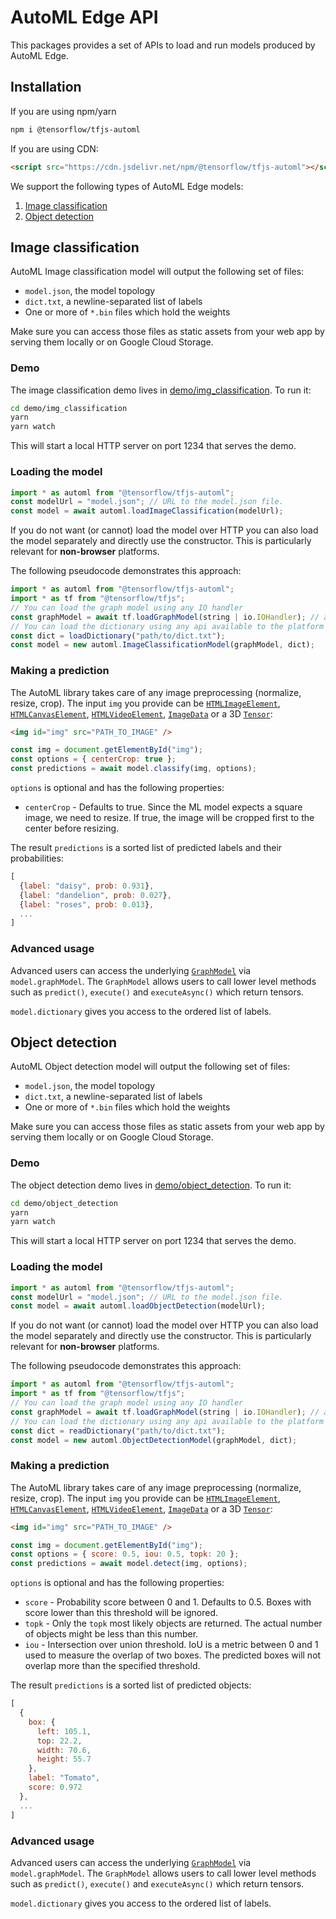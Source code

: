 # AutoML Edge API

This packages provides a set of APIs to load and run models produced by AutoML
Edge.

## Installation

If you are using npm/yarn

```sh
npm i @tensorflow/tfjs-automl
```

If you are using CDN:

```html
<script src="https://cdn.jsdelivr.net/npm/@tensorflow/tfjs-automl"></script>
```

We support the following types of AutoML Edge models:

1. [Image classification](#image-classification)
2. [Object detection](#object-detection)

## Image classification

AutoML Image classification model will output the following set of files:

- `model.json`, the model topology
- `dict.txt`, a newline-separated list of labels
- One or more of `*.bin` files which hold the weights

Make sure you can access those files as static assets from your web app by serving them locally or on Google Cloud Storage.

### Demo

The image classification demo lives in
[demo/img_classification](./demo/img_classification). To run it:

```sh
cd demo/img_classification
yarn
yarn watch
```

This will start a local HTTP server on port 1234 that serves the demo.

### Loading the model

```js
import * as automl from "@tensorflow/tfjs-automl";
const modelUrl = "model.json"; // URL to the model.json file.
const model = await automl.loadImageClassification(modelUrl);
```

If you do not want (or cannot) load the model over HTTP you can also load the model separately and directly use the constructor.
This is particularly relevant for **non-browser** platforms.

The following pseudocode demonstrates this approach:

```js
import * as automl from "@tensorflow/tfjs-automl";
import * as tf from "@tensorflow/tfjs";
// You can load the graph model using any IO handler
const graphModel = await tf.loadGraphModel(string | io.IOHandler); // a url or ioHandler instance
// You can load the dictionary using any api available to the platform
const dict = loadDictionary("path/to/dict.txt");
const model = new automl.ImageClassificationModel(graphModel, dict);
```

### Making a prediction

The AutoML library takes care of any image preprocessing
(normalize, resize, crop). The input `img` you provide can be
[`HTMLImageElement`](https://developer.mozilla.org/en-US/docs/Web/API/HTMLImageElement),
[`HTMLCanvasElement`](https://developer.mozilla.org/en-US/docs/Web/API/HTMLCanvasElement),
[`HTMLVideoElement`](https://developer.mozilla.org/en-US/docs/Web/API/HTMLVideoElement),
[`ImageData`](https://developer.mozilla.org/en-US/docs/Web/API/ImageData) or
a 3D [`Tensor`](https://js.tensorflow.org/api/latest/#class:Tensor):

```html
<img id="img" src="PATH_TO_IMAGE" />
```

```js
const img = document.getElementById("img");
const options = { centerCrop: true };
const predictions = await model.classify(img, options);
```

`options` is optional and has the following properties:

- `centerCrop` - Defaults to true. Since the ML model expects a square image,
  we need to resize. If true, the image will be cropped first to the center before
  resizing.

The result `predictions` is a sorted list of predicted labels and their
probabilities:

```js
[
  {label: "daisy", prob: 0.931},
  {label: "dandelion", prob: 0.027},
  {label: "roses", prob: 0.013},
  ...
]
```

### Advanced usage

Advanced users can access the underlying
[`GraphModel`](https://js.tensorflow.org/api/latest/#class:GraphModel) via
`model.graphModel`. The `GraphModel` allows users to call lower level methods
such as `predict()`, `execute()` and `executeAsync()` which return tensors.

`model.dictionary` gives you access to the ordered list of labels.

## Object detection

AutoML Object detection model will output the following set of files:

- `model.json`, the model topology
- `dict.txt`, a newline-separated list of labels
- One or more of `*.bin` files which hold the weights

Make sure you can access those files as static assets from your web app by serving them locally or on Google Cloud Storage.

### Demo

The object detection demo lives in
[demo/object_detection](./demo/object_detection). To run it:

```sh
cd demo/object_detection
yarn
yarn watch
```

This will start a local HTTP server on port 1234 that serves the demo.

### Loading the model

```js
import * as automl from "@tensorflow/tfjs-automl";
const modelUrl = "model.json"; // URL to the model.json file.
const model = await automl.loadObjectDetection(modelUrl);
```

If you do not want (or cannot) load the model over HTTP you can also load the model separately and directly use the constructor.
This is particularly relevant for **non-browser** platforms.

The following pseudocode demonstrates this approach:

```js
import * as automl from "@tensorflow/tfjs-automl";
import * as tf from "@tensorflow/tfjs";
// You can load the graph model using any IO handler
const graphModel = await tf.loadGraphModel(string | io.IOHandler); // a url or ioHandler instance
// You can load the dictionary using any api available to the platform
const dict = readDictionary("path/to/dict.txt");
const model = new automl.ObjectDetectionModel(graphModel, dict);
```

### Making a prediction

The AutoML library takes care of any image preprocessing
(normalize, resize, crop). The input `img` you provide can be
[`HTMLImageElement`](https://developer.mozilla.org/en-US/docs/Web/API/HTMLImageElement),
[`HTMLCanvasElement`](https://developer.mozilla.org/en-US/docs/Web/API/HTMLCanvasElement),
[`HTMLVideoElement`](https://developer.mozilla.org/en-US/docs/Web/API/HTMLVideoElement),
[`ImageData`](https://developer.mozilla.org/en-US/docs/Web/API/ImageData) or
a 3D [`Tensor`](https://js.tensorflow.org/api/latest/#class:Tensor):

```html
<img id="img" src="PATH_TO_IMAGE" />
```

```js
const img = document.getElementById("img");
const options = { score: 0.5, iou: 0.5, topk: 20 };
const predictions = await model.detect(img, options);
```

`options` is optional and has the following properties:

- `score` - Probability score between 0 and 1. Defaults to 0.5. Boxes with score lower than this threshold will be ignored.
- `topk` - Only the `topk` most likely objects are returned. The actual number of objects might be less than this number.
- `iou` - Intersection over union threshold. IoU is a metric between 0 and 1 used to measure the overlap of two boxes. The predicted boxes will not overlap more than the specified threshold.

The result `predictions` is a sorted list of predicted objects:

```js
[
  {
    box: {
      left: 105.1,
      top: 22.2,
      width: 70.6,
      height: 55.7
    },
    label: "Tomato",
    score: 0.972
  },
  ...
]
```

### Advanced usage

Advanced users can access the underlying
[`GraphModel`](https://js.tensorflow.org/api/latest/#class:GraphModel) via
`model.graphModel`. The `GraphModel` allows users to call lower level methods
such as `predict()`, `execute()` and `executeAsync()` which return tensors.

`model.dictionary` gives you access to the ordered list of labels.
